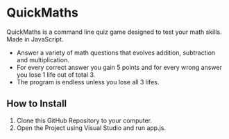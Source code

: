 # QuickMaths
QuickMaths is a command line quiz game designed to test your math skills. Made in JavaScript.
- Answer a variety of math questions that evolves addition, subtraction and multiplication.
- For every correct answer you gain 5 points and for every wrong answer you lose 1 life out of total 3.
- The program is endless unless you lose all 3 lifes.
## How to Install
1. Clone this GitHub Repository to your computer.
2. Open the Project using Visual Studio and run app.js.

